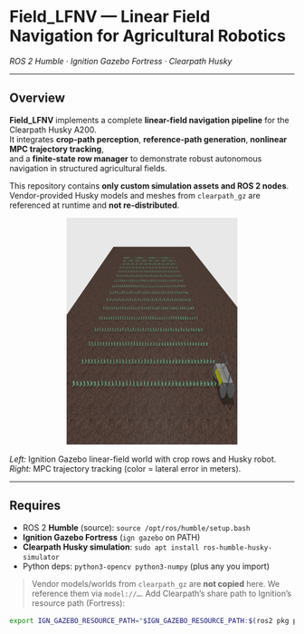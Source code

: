 # Field_LFNV — Linear Field Navigation for Agricultural Robotics  
*ROS 2 Humble · Ignition Gazebo Fortress · Clearpath Husky*

---

## Overview
**Field_LFNV** implements a complete **linear-field navigation pipeline** for the Clearpath Husky A200.  
It integrates **crop-path perception**, **reference-path generation**, **nonlinear MPC trajectory tracking**,  
and a **finite-state row manager** to demonstrate robust autonomous navigation in structured agricultural fields.

This repository contains **only custom simulation assets and ROS 2 nodes**.  
Vendor-provided Husky models and meshes from `clearpath_gz` are referenced at runtime and **not re-distributed**.

<p align="center">
  <img src="assets/field_layout.png" alt="Linear field Ignition world" width="60%" height="400px">

</p>

*Left:* Ignition Gazebo linear-field world with crop rows and Husky robot.  
*Right:* MPC trajectory tracking (color = lateral error in meters).

---


## Requires
- ROS 2 **Humble** (source): `source /opt/ros/humble/setup.bash`
- **Ignition Gazebo Fortress** (`ign gazebo` on PATH)
- **Clearpath Husky simulation**: `sudo apt install ros-humble-husky-simulator`
- Python deps: `python3-opencv python3-numpy` (plus any you import)

> Vendor models/worlds from `clearpath_gz` are **not copied** here. We reference them via `model://…`.
> Add Clearpath’s share path to Ignition’s resource path (Fortress):
```bash
export IGN_GAZEBO_RESOURCE_PATH="$IGN_GAZEBO_RESOURCE_PATH:$(ros2 pkg prefix clearpath_gz)/share"
